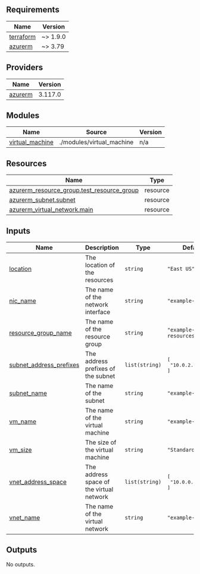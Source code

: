 ## Requirements

| Name | Version |
|------|---------|
| <a name="requirement_terraform"></a> [terraform](#requirement\_terraform) | ~> 1.9.0 |
| <a name="requirement_azurerm"></a> [azurerm](#requirement\_azurerm) | ~> 3.79 |

## Providers

| Name | Version |
|------|---------|
| <a name="provider_azurerm"></a> [azurerm](#provider\_azurerm) | 3.117.0 |

## Modules

| Name | Source | Version |
|------|--------|---------|
| <a name="module_virtual_machine"></a> [virtual\_machine](#module\_virtual\_machine) | ./modules/virtual_machine | n/a |

## Resources

| Name | Type |
|------|------|
| [azurerm_resource_group.test_resource_group](https://registry.terraform.io/providers/hashicorp/azurerm/latest/docs/resources/resource_group) | resource |
| [azurerm_subnet.subnet](https://registry.terraform.io/providers/hashicorp/azurerm/latest/docs/resources/subnet) | resource |
| [azurerm_virtual_network.main](https://registry.terraform.io/providers/hashicorp/azurerm/latest/docs/resources/virtual_network) | resource |

## Inputs

| Name | Description | Type | Default | Required |
|------|-------------|------|---------|:--------:|
| <a name="input_location"></a> [location](#input\_location) | The location of the resources | `string` | `"East US"` | no |
| <a name="input_nic_name"></a> [nic\_name](#input\_nic\_name) | The name of the network interface | `string` | `"example-nic"` | no |
| <a name="input_resource_group_name"></a> [resource\_group\_name](#input\_resource\_group\_name) | The name of the resource group | `string` | `"example-resources"` | no |
| <a name="input_subnet_address_prefixes"></a> [subnet\_address\_prefixes](#input\_subnet\_address\_prefixes) | The address prefixes of the subnet | `list(string)` | <pre>[<br>  "10.0.2.0/24"<br>]</pre> | no |
| <a name="input_subnet_name"></a> [subnet\_name](#input\_subnet\_name) | The name of the subnet | `string` | `"example-subnet"` | no |
| <a name="input_vm_name"></a> [vm\_name](#input\_vm\_name) | The name of the virtual machine | `string` | `"example-machine"` | no |
| <a name="input_vm_size"></a> [vm\_size](#input\_vm\_size) | The size of the virtual machine | `string` | `"Standard_DS1_v2"` | no |
| <a name="input_vnet_address_space"></a> [vnet\_address\_space](#input\_vnet\_address\_space) | The address space of the virtual network | `list(string)` | <pre>[<br>  "10.0.0.0/16"<br>]</pre> | no |
| <a name="input_vnet_name"></a> [vnet\_name](#input\_vnet\_name) | The name of the virtual network | `string` | `"example-network"` | no |

## Outputs

No outputs.
